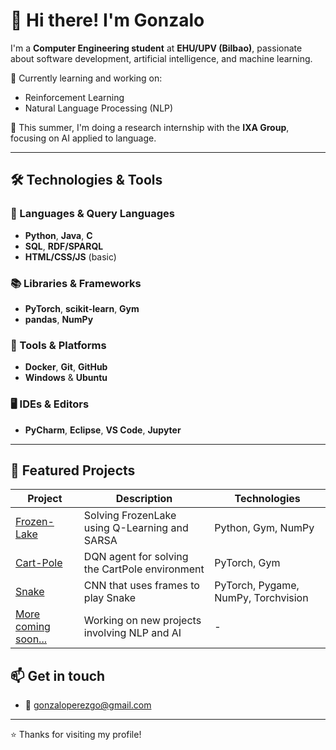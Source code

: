 # 👋 Hi there! I'm Gonzalo

I'm a **Computer Engineering student** at **EHU/UPV (Bilbao)**, passionate about software development, artificial intelligence, and machine learning.

🧠 Currently learning and working on:
- Reinforcement Learning
- Natural Language Processing (NLP)

📌 This summer, I'm doing a research internship with the **IXA Group**, focusing on AI applied to language.

---

## 🛠 Technologies & Tools

### 🔧 Languages & Query Languages
- **Python**, **Java**, **C**
- **SQL**, **RDF/SPARQL**
- **HTML/CSS/JS** (basic)

### 📚 Libraries & Frameworks
- **PyTorch**, **scikit-learn**, **Gym**
- **pandas**, **NumPy**

### 🐳 Tools & Platforms
- **Docker**, **Git**, **GitHub**
- **Windows** & **Ubuntu**

### 🖥️ IDEs & Editors
- **PyCharm**, **Eclipse**, **VS Code**, **Jupyter**

---


## 🧪 Featured Projects

| Project | Description | Technologies |
|---------|-------------|--------------|
| [Frozen-Lake](https://github.com/GonzaloPerezGomez/Frozen-Lake) | Solving FrozenLake using Q-Learning and SARSA | Python, Gym, NumPy |
| [Cart-Pole](https://github.com/GonzaloPerezGomez/Cart-Pole) | DQN agent for solving the CartPole environment | PyTorch, Gym |
| [Snake](https://github.com/GonzaloPerezGomez/Snake) | CNN that uses frames to play Snake | PyTorch, Pygame, NumPy, Torchvision |
| [More coming soon...]() | Working on new projects involving NLP and AI | - |


## 📫 Get in touch

- 📧 gonzaloperezgo@gmail.com

---

⭐ Thanks for visiting my profile!
